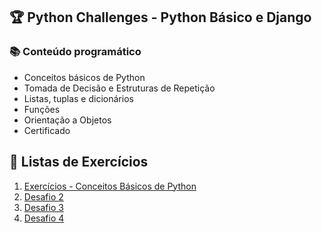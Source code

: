 ##  🏆 Python Challenges - Python Básico e Django

### 📚 Conteúdo programático

- Conceitos básicos de Python
- Tomada de Decisão e Estruturas de Repetição
- Listas, tuplas e dicionários
- Funções
- Orientação a Objetos
- Certificado

## 📝 Listas de Exercícios

1. [Exercícios - Conceitos Básicos de Python](https://github.com/Ignacio-fabianamaria/challenges_python/tree/main/challenge01)
2. [Desafio 2](https://github.com/Ignacio-fabianamaria/challenges_python/tree/main/challenge02)
3. [Desafio 3](https://github.com/Ignacio-fabianamaria/challenges_python/tree/branch_desafio3)
4. [Desafio 4](https://github.com/Ignacio-fabianamaria/challenges_python/tree/branch_desafio4)


